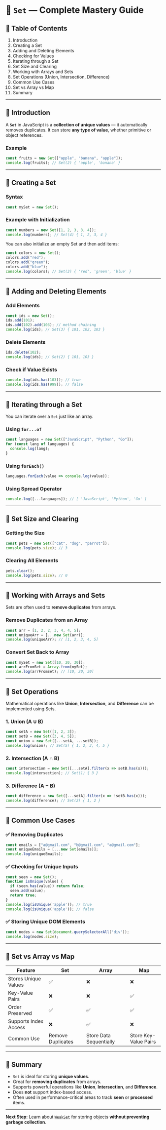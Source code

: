 # 🧠 `Set` — Complete Mastery Guide

## 📘 Table of Contents

1. Introduction
2. Creating a Set
3. Adding and Deleting Elements
4. Checking for Values
5. Iterating through a Set
6. Set Size and Clearing
7. Working with Arrays and Sets
8. Set Operations (Union, Intersection, Difference)
9. Common Use Cases
10. Set vs Array vs Map
11. Summary

---

## 🔹 Introduction

A **`Set`** in JavaScript is a **collection of unique values** — it automatically removes duplicates.
It can store **any type of value**, whether primitive or object references.

### Example

```js
const fruits = new Set(["apple", "banana", "apple"]);
console.log(fruits); // Set(2) { 'apple', 'banana' }
```

---

## 🔹 Creating a Set

### Syntax

```js
const mySet = new Set();
```

### Example with Initialization

```js
const numbers = new Set([1, 2, 3, 3, 4]);
console.log(numbers); // Set(4) { 1, 2, 3, 4 }
```

You can also initialize an empty Set and then add items:

```js
const colors = new Set();
colors.add("red");
colors.add("green");
colors.add("blue");
console.log(colors); // Set(3) { 'red', 'green', 'blue' }
```

---

## 🔹 Adding and Deleting Elements

### Add Elements

```js
const ids = new Set();
ids.add(101);
ids.add(102).add(103); // method chaining
console.log(ids); // Set(3) { 101, 102, 103 }
```

### Delete Elements

```js
ids.delete(102);
console.log(ids); // Set(2) { 101, 103 }
```

### Check if Value Exists

```js
console.log(ids.has(103)); // true
console.log(ids.has(999)); // false
```

---

## 🔹 Iterating through a Set

You can iterate over a `Set` just like an array.

### Using `for...of`

```js
const languages = new Set(["JavaScript", "Python", "Go"]);
for (const lang of languages) {
  console.log(lang);
}
```

### Using `forEach()`

```js
languages.forEach(value => console.log(value));
```

### Using Spread Operator

```js
console.log([...languages]); // [ 'JavaScript', 'Python', 'Go' ]
```

---

## 🔹 Set Size and Clearing

### Getting the Size

```js
const pets = new Set(["cat", "dog", "parrot"]);
console.log(pets.size); // 3
```

### Clearing All Elements

```js
pets.clear();
console.log(pets.size); // 0
```

---

## 🔹 Working with Arrays and Sets

Sets are often used to **remove duplicates** from arrays.

### Remove Duplicates from an Array

```js
const arr = [1, 2, 2, 3, 4, 4, 5];
const uniqueArr = [...new Set(arr)];
console.log(uniqueArr); // [1, 2, 3, 4, 5]
```

### Convert Set Back to Array

```js
const mySet = new Set([10, 20, 30]);
const arrFromSet = Array.from(mySet);
console.log(arrFromSet); // [10, 20, 30]
```

---

## 🔹 Set Operations

Mathematical operations like **Union**, **Intersection**, and **Difference** can be implemented using Sets.

### 1. Union (A ∪ B)

```js
const setA = new Set([1, 2, 3]);
const setB = new Set([3, 4, 5]);
const union = new Set([...setA, ...setB]);
console.log(union); // Set(5) { 1, 2, 3, 4, 5 }
```

### 2. Intersection (A ∩ B)

```js
const intersection = new Set([...setA].filter(x => setB.has(x)));
console.log(intersection); // Set(1) { 3 }
```

### 3. Difference (A − B)

```js
const difference = new Set([...setA].filter(x => !setB.has(x)));
console.log(difference); // Set(2) { 1, 2 }
```

---

## 🔹 Common Use Cases

### ✅ Removing Duplicates

```js
const emails = ["a@gmail.com", "b@gmail.com", "a@gmail.com"];
const uniqueEmails = [...new Set(emails)];
console.log(uniqueEmails);
```

### ✅ Checking for Unique Inputs

```js
const seen = new Set();
function isUnique(value) {
  if (seen.has(value)) return false;
  seen.add(value);
  return true;
}
console.log(isUnique('apple')); // true
console.log(isUnique('apple')); // false
```

### ✅ Storing Unique DOM Elements

```js
const nodes = new Set(document.querySelectorAll('div'));
console.log(nodes.size);
```

---

## 🔹 Set vs Array vs Map

| Feature               | Set               | Array                   | Map                   |
| --------------------- | ----------------- | ----------------------- | --------------------- |
| Stores Unique Values  | ✅                 | ❌                       | ❌                     |
| Key-Value Pairs       | ❌                 | ❌                       | ✅                     |
| Order Preserved       | ✅                 | ✅                       | ✅                     |
| Supports Index Access | ❌                 | ✅                       | ❌                     |
| Common Use            | Remove Duplicates | Store Data Sequentially | Store Key-Value Pairs |

---

## 🔹 Summary

* `Set` is ideal for storing **unique values**.
* Great for **removing duplicates** from arrays.
* Supports powerful operations like **Union**, **Intersection**, and **Difference**.
* Does **not** support index-based access.
* Often used in performance-critical areas to track **seen** or **processed** items.

---

**Next Step:** Learn about [`WeakSet`](https://developer.mozilla.org/en-US/docs/Web/JavaScript/Reference/Global_Objects/WeakSet) for storing objects **without preventing garbage collection**.
